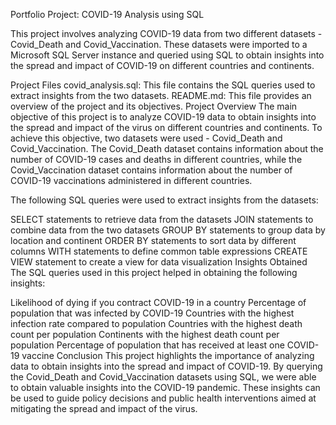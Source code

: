Portfolio Project: COVID-19 Analysis using SQL

This project involves analyzing COVID-19 data from two different datasets - Covid_Death and Covid_Vaccination. These datasets were imported to a Microsoft SQL Server instance and queried using SQL to obtain insights into the spread and impact of COVID-19 on different countries and continents.

Project Files
covid_analysis.sql: This file contains the SQL queries used to extract insights from the two datasets.
README.md: This file provides an overview of the project and its objectives.
Project Overview
The main objective of this project is to analyze COVID-19 data to obtain insights into the spread and impact of the virus on different countries and continents. To achieve this objective, two datasets were used - Covid_Death and Covid_Vaccination. The Covid_Death dataset contains information about the number of COVID-19 cases and deaths in different countries, while the Covid_Vaccination dataset contains information about the number of COVID-19 vaccinations administered in different countries.

The following SQL queries were used to extract insights from the datasets:

SELECT statements to retrieve data from the datasets
JOIN statements to combine data from the two datasets
GROUP BY statements to group data by location and continent
ORDER BY statements to sort data by different columns
WITH statements to define common table expressions
CREATE VIEW statement to create a view for data visualization
Insights Obtained
The SQL queries used in this project helped in obtaining the following insights:

Likelihood of dying if you contract COVID-19 in a country
Percentage of population that was infected by COVID-19
Countries with the highest infection rate compared to population
Countries with the highest death count per population
Continents with the highest death count per population
Percentage of population that has received at least one COVID-19 vaccine
Conclusion
This project highlights the importance of analyzing data to obtain insights into the spread and impact of COVID-19. By querying the Covid_Death and Covid_Vaccination datasets using SQL, we were able to obtain valuable insights into the COVID-19 pandemic. These insights can be used to guide policy decisions and public health interventions aimed at mitigating the spread and impact of the virus.
